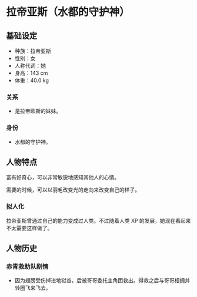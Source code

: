 # 拉帝亚斯（水都的守护神）

## 基础设定

- 种族：拉帝亚斯
- 性别：女
- 人称代词：她
- 身高：143 cm
- 体重：40.0 kg

### 关系

- 是拉帝欧斯的妹妹。

### 身份

- 水都的守护神。

## 人物特点

富有好奇心，可以非常敏锐地感知其他人的心情。

需要的时候，可以以羽毛改变光的走向来改变自己的样子。

### 拟人化

拉帝亚斯曾通过自己的能力变成过人类。不过随着人类 XP 的发展，她现在看起来不太需要这样做了。

## 人物历史

### 赤青救助队剧情

- 因为翅膀受伤掉进地狱谷，后被哥哥委托主角团救出。得救之后与哥哥相拥并转圈飞来飞去。
